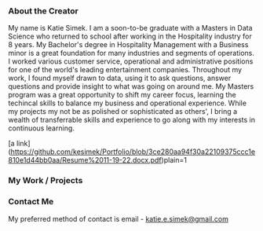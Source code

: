 ### About the Creator

My name is Katie Simek.  I am a soon-to-be graduate with a Masters in Data Science who returned to school after working in the Hospitality industry for 8 years.  My Bachelor's degree in Hospitality Management with a Business minor is a great foundation for many industries and segments of operations.  I worked various customer service, operational and administrative positions for one of the world's leading entertainment companies.  Throughout my work, I found myself drawn to data, using it to ask questions, answer questions and provide insight to what was going on around me.  My Masters program was a great opportunity to shift my career focus, learning the techincal skills to balance my business and operational experience.  While my projects my not be as polished or sophisticated as others', I bring a wealth of transferrable skills and experience to go along with my interests in continuous learning.


[a link] (https://github.com/kesimek/Portfolio/blob/3ce280aa94f30a22109375ccc1e810e1d44bb0aa/Resume%2011-19-22.docx.pdf)plain=1

### My Work / Projects

### Contact Me

My preferred method of contact is email - katie.e.simek@gmail.com

